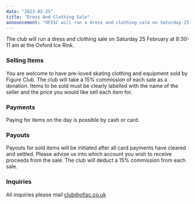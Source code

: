 ```yaml
---
date: "2023-02-25"
title: "Dress And Clothing Sale"
announcement: "OFISC will run a dress and clothing sale on Saturday 25 February at 8:30-11 am at the Oxford Ice Rink"
---
```


The club will run a dress and clothing sale on Saturday 25 February at 8:30-11 am at the Oxford Ice Rink.

### Selling Items

You are welcome to have pre-loved skating clothing and equipment sold by Figure Club. The club will take a 15% commission of each sale as a donation. Items to be sold must be clearly labelled with the name of the seller and the price you would like sell each item for.

### Payments

Paying for items on the day is possible by cash or card.

### Payouts

Payouts for sold items will be initiated after all card payments have cleared and settled. Please advise us into which account you wish to receive proceeds from the sale. The club will deduct a 15% commission from each sale.

### Inquiries

All inquiries please mail club@ofisc.co.uk